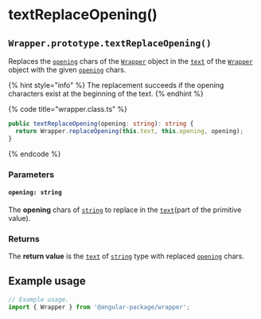 # textReplaceOpening()

## `Wrapper.prototype.textReplaceOpening()`

Replaces the [`opening`](../../../wrap/accessors/#wrap.prototype.opening) chars of the [`Wrapper`](../../wrapper.md) object in the [`text`](../../../wrap/accessors/#wrap.prototype.text) of the [`Wrapper`](../../wrapper.md) object with the given [`opening`](textreplaceopening.md#opening-string) chars.

{% hint style="info" %}
The replacement succeeds if the opening characters exist at the beginning of the text.
{% endhint %}

{% code title="wrapper.class.ts" %}
```typescript
public textReplaceOpening(opening: string): string {
  return Wrapper.replaceOpening(this.text, this.opening, opening);
}
```
{% endcode %}

### Parameters

#### `opening: string`

The **opening** chars of [`string`](https://developer.mozilla.org/en-US/docs/Web/JavaScript/Reference/Global\_Objects/String) to replace in the [`text`](../../../wrap/accessors/#wrap.prototype.text)(part of the primitive value).

### Returns

The **return value** is the [`text`](../../../wrap/accessors/#wrap.prototype.text) of [`string`](https://developer.mozilla.org/en-US/docs/Web/JavaScript/Reference/Global\_Objects/String) type with replaced [`opening`](../../../wrap/accessors/#wrap.prototype.opening) chars.

## Example usage

```typescript
// Example usage.
import { Wrapper } from '@angular-package/wrapper';


```

